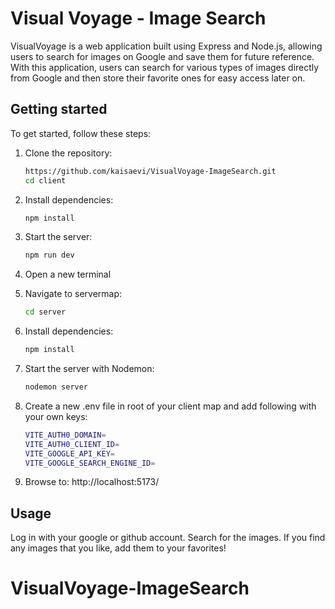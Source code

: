 # Visual Voyage - Image Search

VisualVoyage is a web application built using Express and Node.js, allowing users to search for images on Google and save them for future reference. With this application, users can search for various types of images directly from Google and then store their favorite ones for easy access later on.

## Getting started

To get started, follow these steps:

1. Clone the repository:

   ```bash
   https://github.com/kaisaevi/VisualVoyage-ImageSearch.git
   cd client
   ```

2. Install dependencies:

   ```bash
   npm install
   ```

3. Start the server:

   ```bash
   npm run dev
   ```

4. Open a new terminal
5. Navigate to servermap:

   ```bash
   cd server
   ```

6. Install dependencies:

   ```bash
   npm install
   ```

7. Start the server with Nodemon:

   ```bash
   nodemon server
   ```

8. Create a new .env file in root of your client map and add following with your own keys:
   ```bash
   VITE_AUTH0_DOMAIN=
   VITE_AUTH0_CLIENT_ID=
   VITE_GOOGLE_API_KEY=  
   VITE_GOOGLE_SEARCH_ENGINE_ID=
   ```

10. Browse to: http://localhost:5173/


## Usage

Log in with your google or github account. Search for the images. If you find any images that you like, add them to your favorites!

# VisualVoyage-ImageSearch
